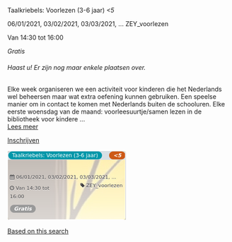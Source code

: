 Taalkriebels: Voorlezen (3-6 jaar) *<5*

  
06/01/2021, 03/02/2021, 03/03/2021, ... ZEY\_voorlezen  

Van 14:30 tot 16:00

*Gratis*

  

###### *Haast u! Er zijn nog maar enkele plaatsen over.*

  

Elke week organiseren we een activiteit voor kinderen die het Nederlands wel beheersen maar wat extra oefening kunnen gebruiken. Een speelse manier om in contact te komen met Nederlands buiten de schooluren. Elke eerste woensdag van de maand: voorleesuurtje/samen lezen in de bibliotheek voor kindere  ...  
[Lees meer](https://tickets.vgc.be/activity/subscribe/ZEY_voorlezen)

[Inschrijven](https://tickets.vgc.be/activity/subscribe/ZEY_voorlezen)

![](58740.png)

[Based on this search](https://tickets.vgc.be/activity/index?&vrijeplaatsen=1&Age%5B%5D=3%2C4&entity=276)